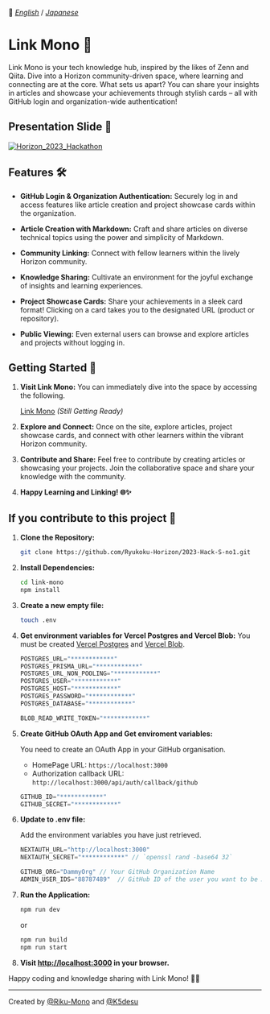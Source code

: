 :triangular_flag_on_post: [_English_](https://github.com/Ryukoku-Horizon/2023-Hack-S-no1) / [_Japanese_](README.ja-JP.md)

# Link Mono 🚀

Link Mono is your tech knowledge hub, inspired by the likes of Zenn and Qiita. Dive into a Horizon community-driven space, where learning and connecting are at the core. What sets us apart? You can share your insights in articles and showcase your achievements through stylish cards – all with GitHub login and organization-wide authentication! 

## Presentation Slide 📌

[![Horizon_2023_Hackathon](https://github.com/Riku-mono/2023-Hack-S-no1/assets/88787489/eefb2e39-07f6-40b9-ad94-b26f432bc1c9)](https://www.canva.com/design/DAGAr_H0pRw/6dWSfMt_v9LyTRY9rwIx1w/view)

## Features 🛠️

- **GitHub Login & Organization Authentication:** Securely log in and access features like article creation and project showcase cards within the organization.

- **Article Creation with Markdown:** Craft and share articles on diverse technical topics using the power and simplicity of Markdown.
  
- **Community Linking:** Connect with fellow learners within the lively Horizon community.

- **Knowledge Sharing:** Cultivate an environment for the joyful exchange of insights and learning experiences.

- **Project Showcase Cards:** Share your achievements in a sleek card format! Clicking on a card takes you to the designated URL (product or repository).

- **Public Viewing:** Even external users can browse and explore articles and projects without logging in.

## Getting Started 🚀

1. **Visit Link Mono:** You can immediately dive into the space by accessing the following.

   [Link Mono]() *(Still Getting Ready)*

3. **Explore and Connect:** Once on the site, explore articles, project showcase cards, and connect with other learners within the vibrant Horizon community. 

4. **Contribute and Share:** Feel free to contribute by creating articles or showcasing your projects. Join the collaborative space and share your knowledge with the community. 

5. **Happy Learning and Linking! 🌐✨**

## If you contribute to this project 🤝

1. **Clone the Repository:**
   ```bash
   git clone https://github.com/Ryukoku-Horizon/2023-Hack-S-no1.git
   ```

2. **Install Dependencies:**
   ```bash
   cd link-mono
   npm install
   ```

3. **Create a new empty file:**
   ```bash
   touch .env
   ```

4. **Get environment variables for Vercel Postgres and Vercel Blob:**
   You must be created [Vercel Postgres](https://vercel.com/docs/storage/vercel-postgres) and [Vercel Blob](https://vercel.com/docs/storage/vercel-blob).

   ```js
   POSTGRES_URL="************"
   POSTGRES_PRISMA_URL="************"
   POSTGRES_URL_NON_POOLING="************"
   POSTGRES_USER="************"
   POSTGRES_HOST="************"
   POSTGRES_PASSWORD="************"
   POSTGRES_DATABASE="************"
   ```

   ```js
   BLOB_READ_WRITE_TOKEN="************"
   ```

5. **Create GitHub OAuth App and Get enviroment variables:**

   You need to create an OAuth App in your GitHub organisation.

   - HomePage URL: `https://localhost:3000`
   - Authorization callback URL: `http://localhost:3000/api/auth/callback/github`

   ```js
   GITHUB_ID="************"
   GITHUB_SECRET="************"
   ```


7. **Update to .env file:**

   Add the environment variables you have just retrieved.

   ```js
   NEXTAUTH_URL="http://localhost:3000"
   NEXTAUTH_SECRET="************" // `openssl rand -base64 32`

   GITHUB_ORG="DammyOrg" // Your GitHub Organization Name
   ADMIN_USER_IDS="88787489"  // GitHub ID of the user you want to be Admin. (Integer)
   ```

9. **Run the Application:**
   ```bash
   npm run dev
   ```
   or
   ```bash
   npm run build
   npm run start
   ```

10. **Visit [http://localhost:3000](http://localhost:3000) in your browser.**

Happy coding and knowledge sharing with Link Mono! 🚀🌈

---

Created by [@Riku-Mono](https://github.com/Riku-mono) and [@K5desu](https://github.com/K5desu)
